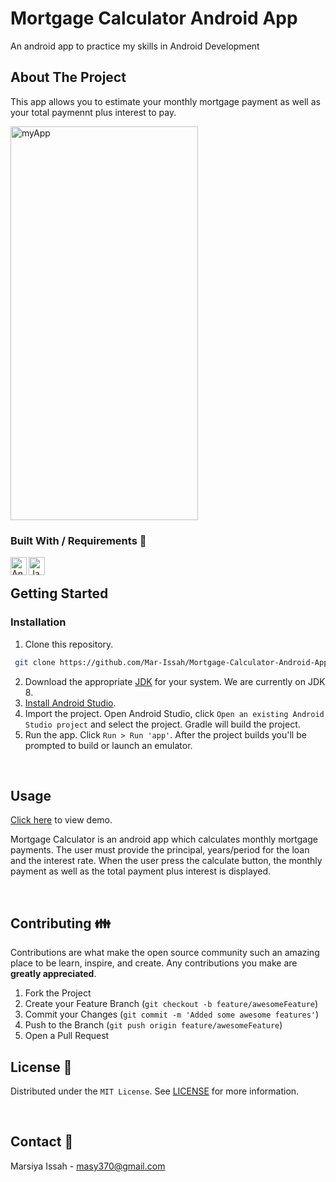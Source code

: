 # Mortgage Calculator Android App
An android app to practice my skills in Android Development

## About The Project
This app allows you to estimate your monthly mortgage payment as well as your total paymennt plus interest to pay.

<img  alt="myApp" width="300px" height="630px" src="https://res.cloudinary.com/dytnpjxrd/image/upload/v1618874065/My%20Website%20Projects/MortgageCal_ksmmgl.jpg" />


<br>

### Built With / Requirements :construction_worker:
<img align="left" alt="Android studio" width="26px" height="29px" src="https://res.cloudinary.com/dytnpjxrd/image/upload/v1618264425/My%20Website%20Projects/download_sqhkwv.jpg" />
<img align="left" alt="Java" width="26px" height="29px" src="https://res.cloudinary.com/dytnpjxrd/image/upload/v1618264425/My%20Website%20Projects/download_yv8f9u.png" />


<br>

<!-- GETTING STARTED -->

## Getting Started
### Installation
1. Clone this repository.
  ```sh
   git clone https://github.com/Mar-Issah/Mortgage-Calculator-Android-App.git
   ```
2. Download the appropriate [JDK](http://www.oracle.com/technetwork/java/javase/downloads/jdk8-downloads-2133151.html)
for your system. We are currently on JDK 8.
3. [Install Android Studio](https://developer.android.com/sdk/index.html).
4. Import the project. Open Android Studio, click `Open an existing Android
   Studio project` and select the project. Gradle will build the project.
5. Run the app. Click `Run > Run 'app'`. After the project builds you'll be
   prompted to build or launch an emulator.

<br>

<!-- USAGE EXAMPLES -->

## Usage
[Click here](https://res.cloudinary.com/dytnpjxrd/video/upload/v1618874070/My%20Website%20Projects/myMortgageVid.jpg_aioe21.mp4) to view demo.

Mortgage Calculator is an android app which calculates monthly mortgage payments. The user must provide the principal, years/period for the loan and the interest rate. When the user press the calculate button, the monthly payment as well as the total payment plus interest is displayed.

<br>
<!-- CONTRIBUTING -->

## Contributing :family:

Contributions are what make the open source community such an amazing place to be learn, inspire, and create. Any contributions you make are **greatly appreciated**.

1. Fork the Project
2. Create your Feature Branch (`git checkout -b feature/awesomeFeature`)
3. Commit your Changes (`git commit -m 'Added some awesome features'`)
4. Push to the Branch (`git push origin feature/awesomeFeature`)
5. Open a Pull Request
   <br>

<!-- LICENSE -->

## License :page_facing_up:

Distributed under the `MIT License`. See [LICENSE](https://choosealicense.com/licenses/mit/) for more information.

<!-- CONTACT -->

<br>

## Contact :e-mail:

Marsiya Issah - masy370@gmail.com
